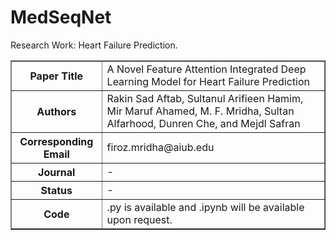 # MedSeqNet
Research Work: Heart Failure Prediction.

<table border="1">
  <tr>
    <th>Paper Title</th>
    <td>A Novel Feature Attention Integrated Deep Learning Model for Heart Failure Prediction</td>
  </tr>
  <tr>
    <th>Authors</th>
    <td>Rakin Sad Aftab, Sultanul Arifieen Hamim, Mir Maruf Ahamed, M. F. Mridha, Sultan Alfarhood, Dunren Che, and Mejdl Safran</td>
  </tr>
  <tr>
    <th>Corresponding Email</th>
    <td>firoz.mridha@aiub.edu</td>
  </tr>
  <tr>
    <th>Journal</th>
    <td>-</td>
  </tr>
  <tr>
    <th>Status</th>
    <td>-</td>
  </tr>
  <tr>
    <th>Code</th>
    <td>.py is available and .ipynb will be available upon request.</td>
  </tr>
</table>

